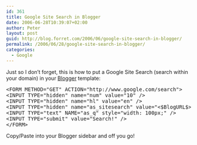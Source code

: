 ```yaml
---
id: 361
title: Google Site Search in Blogger
date: 2006-06-28T10:39:07+02:00
author: Peter
layout: post
guid: http://blog.forret.com/2006/06/google-site-search-in-blogger/
permalink: /2006/06/28/google-site-search-in-blogger/
categories:
  - Google
---
```

Just so I don&#8217;t forget, this is how to put a Google Site Search (search within your domain) in your [Blogger](http://www.blogger.com) template:

<pre>&lt;FORM METHOD="GET" ACTION="http://www.google.com/search"&gt;
&lt;INPUT TYPE="hidden" name="num" value="10" /&gt;
&lt;INPUT TYPE="hidden" name="hl" value="en" /&gt;
&lt;INPUT TYPE="hidden" name="as_sitesearch" value="&lt;$BlogURL$&gt;" /&gt;
&lt;INPUT TYPE="text" NAME="as_q" style="width: 100px;" /&gt;
&lt;INPUT TYPE="submit" value="Search!" /&gt;
&lt;/FORM&gt;
</pre>

Copy/Paste into your Blogger sidebar and off you go!